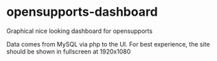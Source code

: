 # opensupports-dashboard
Graphical nice looking dashboard for opensupports

Data comes from MySQL via php to the UI. For best experience, the site should be shown in fullscreen at 1920x1080
